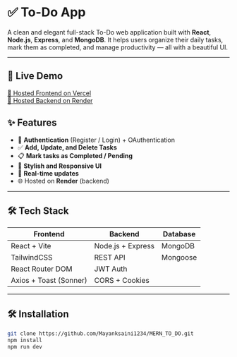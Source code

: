 # ✅ To-Do App

A clean and elegant full-stack To-Do web application built with **React**, **Node.js**, **Express**, and **MongoDB**. It helps users organize their daily tasks, mark them as completed, and manage productivity — all with a beautiful UI.

---
## 🔗 Live Demo

[🔗 Hosted Frontend on Vercel](https://mern-to-do-mu.vercel.app/)  
[🔗 Hosted Backend on Render](https://todoapppractice.onrender.com)

## ✨ Features

- 🔐 **Authentication** (Register / Login) + OAuthentication 
- ✅ **Add, Update, and Delete Tasks**
- 📋 **Mark tasks as Completed / Pending**
- 🎨 **Stylish and Responsive UI**
- 🔁 **Real-time updates**
- 🌐 Hosted on **Render** (backend)

---

## 🛠️ Tech Stack

| Frontend                | Backend            | Database   |
|-------------------------|--------------------|------------|
| React + Vite            | Node.js + Express  | MongoDB    |
| TailwindCSS             | REST API           | Mongoose   |
| React Router DOM        | JWT Auth           |            |
| Axios + Toast (Sonner)  | CORS + Cookies     |            |

---


## 🛠️ Installation 
```bash
git clone https://github.com/Mayanksaini1234/MERN_TO_DO.git
npm install
npm run dev


